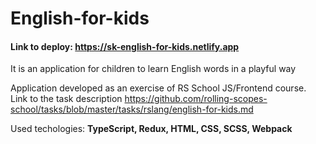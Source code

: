 # English-for-kids
#### Link to deploy: https://sk-english-for-kids.netlify.app

It is an application for children to learn English words in a playful way

Application  developed as an exercise of RS School JS/Frontend course.  
Link to the task description https://github.com/rolling-scopes-school/tasks/blob/master/tasks/rslang/english-for-kids.md

Used techologies: **TypeScript, Redux, HTML, CSS, SCSS, Webpack**



